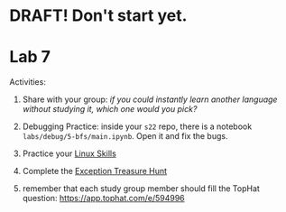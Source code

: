 # DRAFT!  Don't start yet.

# Lab 7

Activities:

1. Share with your group: *if you could instantly learn another language without studying it, which one would you pick?*

2. Debugging Practice: inside your `s22` repo, there is a notebook `labs/debug/5-bfs/main.ipynb`.  Open it and fix the bugs.

2. Practice your [Linux Skills](./linux-skills)

3. Complete the [Exception Treasure Hunt](./bug-hunt)

4. remember that each study group member should fill the TopHat question: https://app.tophat.com/e/594996
